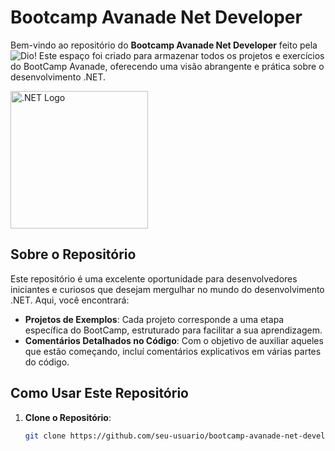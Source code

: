 # Bootcamp Avanade Net Developer

Bem-vindo ao repositório do **Bootcamp Avanade Net Developer** feito pela ![Dio](https://web.dio.me/track/coding-future-avanade-net-developer)! Este espaço foi criado para armazenar todos os projetos e exercícios do BootCamp Avanade, oferecendo uma visão abrangente e prática sobre o desenvolvimento .NET.

<img src="https://upload.wikimedia.org/wikipedia/commons/e/ee/.NET_Core_Logo.svg" alt=".NET Logo" width="220">


## Sobre o Repositório

Este repositório é uma excelente oportunidade para desenvolvedores iniciantes e curiosos que desejam mergulhar no mundo do desenvolvimento .NET. Aqui, você encontrará:

- **Projetos de Exemplos**: Cada projeto corresponde a uma etapa específica do BootCamp, estruturado para facilitar a sua aprendizagem.
- **Comentários Detalhados no Código**: Com o objetivo de auxiliar aqueles que estão começando, incluí comentários explicativos em várias partes do código.


## Como Usar Este Repositório

1. **Clone o Repositório**:
   ```bash
   git clone https://github.com/seu-usuario/bootcamp-avanade-net-developer.git
